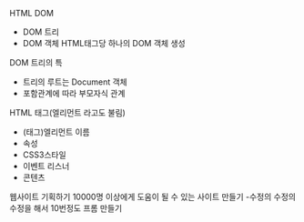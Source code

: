 HTML DOM
- DOM 트리
- DOM 객체
  HTML태그당 하나의 DOM 객체 생성

DOM 트리의 특
- 트리의 루트는 Document 객체
- 포함관계에 따라 부모자식 관계

HTML 태그(엘리먼트 라고도 불림)
- (태그)엘리먼트 이름
- 속성
- CSS3스타일
- 이벤트 리스너
- 콘텐츠

웹사이트 기획하기
10000명 이상에게 도움이 될 수 있는 사이트 만들기
-수정의 수정의 수정을 해서 10번정도 프롬 만들기
